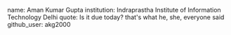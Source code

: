 name: Aman Kumar Gupta
institution: Indraprastha Institute of Information Technology Delhi
quote: Is it due today? that's what he, she, everyone said
github_user: akg2000
